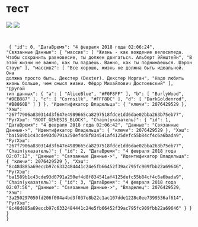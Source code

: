 # тест #
<img src="https://pp.userapi.com/c834103/v834103701/a6524/nSfNOUQABCQ.jpg"></img>
<img src="https://pp.userapi.com/c824410/v824410678/aa3b9/BjD_8nkcEK8.jpg"></img>

  <code>  <pre>
{
    "id": 0,
    "ДатаВремя": "4 февраля 2018 года 02:06:24",
    "Связанные Данные": {
        "массив": [
            "Жизнь - как вождение велосипеда. Чтобы сохранить равновесие, ты должен двигаться. Альберт Эйнштейн",
            "В этой жизни не важно, как ты падаешь. Важно, как ты поднимаешься. Шэрон Стоун"
        ],
        "массив2": [
            "Все хорошо, жизнь не должна быть идеальной. Она должна просто быть. Декстер (Dexter). Декстер Морган",
            "Надо любить жизнь больше, чем смысл жизни. Фёдор Михайлович Достоевский"
        ],
        "Другой тип данных": {
            "a": [
                "AliceBlue",
                "#F0F8FF"
            ],
            "b": [
                "BurlyWood",
                "#DEB887"
            ],
            "c": [
                "Cornsilk",
                "#FFF8DC"
            ],
            "d": [
                "DarkGoldenrod",
                "#B8860B"
            ]
        }
    },
    "Идентификатор Владельца": {
        "ключи": 2076429529
    },
    "Хэш": "267f7906a830314d3f647e4989665ca8297518fdce1dd6dae02bba263b75eb77",
    "РутХэш": "ROOT_GENESIS_BLOCK",
    "Chain(указатель)": {
        "id": 1,
        "ДатаВремя": "4 февраля 2018 года 02:06:42",
        "Данные": "Связанные Данные->",
        "Идентификатор Владельца": {
            "ключи": 2076429529
        },
        "Хэш": "ba1589b1c43cde93d0791a250ef4d8f834541af4125defc55b84cf4c6a6bada9",
        "РутХэш": "267f7906a830314d3f647e4989665ca8297518fdce1dd6dae02bba263b75eb77",
        "Chain(указатель)": {
            "id": 2,
            "ДатаВремя": "4 февраля 2018 года 02:07:12",
            "Данные": "Связанные Данные->",
            "Идентификатор Владельца": {
                "ключи": 2076429529
            },
            "Хэш": "8c48d885a69eccb97c6332484441c24e5fb66452f39ac795fc909fbb22a69646",
            "РутХэш": "ba1589b1c43cde93d0791a250ef4d8f834541af4125defc55b84cf4c6a6bada9",
            "Chain(указатель)": {
                "id": 3,
                "ДатаВремя": "4 февраля 2018 года 02:07:56",
                "Данные": "Связанные Данные->",
                "Владелец": 2076429529,
                "Хэш": "3a250297050fd206f004a4bd3f037e8b22c1ac107dde1228c0ee7399536af614",
                "РутХэш": "8c48d885a69eccb97c6332484441c24e5fb66452f39ac795fc909fbb22a69646"
            }
        }
    }
}</pre>
</code>
